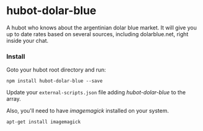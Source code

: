 hubot-dolar-blue
================

A hubot who knows about the argentinian dolar blue market.
It will give you up to date rates based on several sources, including dolarblue.net, right inside your chat.

### Install
Goto your hubot root directory and run:

`npm install hubot-dolar-blue --save`

Update your `external-scripts.json` file adding _hubot-dolar-blue_ to the array.

Also, you'll need to have _imagemagick_ installed on your system.

`apt-get install imagemagick`

